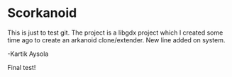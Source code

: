 # Scorkanoid
This is just to test git.
The project is a libgdx project which I created some time ago to create an arkanoid clone/extender.
New line added on system.

-Kartik Aysola

Final test!
